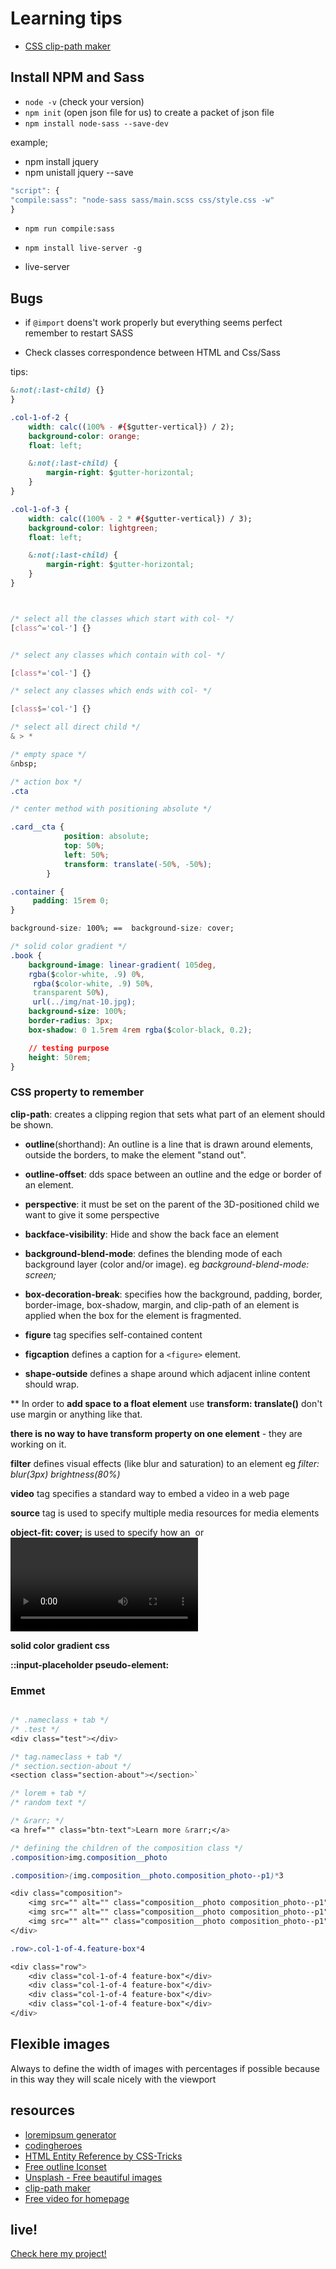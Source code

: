 # Learning tips

* [CSS clip-path maker](https://bennettfeely.com/clippy/)

## Install NPM and Sass

* `node -v` (check your version)
* `npm init` (open json file for us) to create a packet of json file
* `npm install node-sass --save-dev`

example;
* npm install jquery
* npm unistall jquery --save

```javascript
"script": {
"compile:sass": "node-sass sass/main.scss css/style.css -w"
}
```
* `npm run compile:sass`

* `npm install live-server -g`
* live-server

## Bugs

* if `@import` doens't work properly but everything seems perfect remember to restart SASS

* Check classes correspondence between HTML and Css/Sass

tips:

```css
&:not(:last-child) {}
}

.col-1-of-2 {
    width: calc((100% - #{$gutter-vertical}) / 2);
    background-color: orange;
    float: left;

    &:not(:last-child) {
        margin-right: $gutter-horizontal;
    }
}

.col-1-of-3 {
    width: calc((100% - 2 * #{$gutter-vertical}) / 3);
    background-color: lightgreen;
    float: left;

    &:not(:last-child) {
        margin-right: $gutter-horizontal;
    }
}



/* select all the classes which start with col- */
[class^='col-'] {}


/* select any classes which contain with col- */

[class*='col-'] {}

/* select any classes which ends with col- */

[class$='col-'] {}

/* select all direct child */
& > * 

/* empty space */
&nbsp; 

/* action box */
.cta 

/* center method with positioning absolute */

.card__cta {
            position: absolute;
            top: 50%;
            left: 50%;
            transform: translate(-50%, -50%);
        }

.container {
     padding: 15rem 0;
}

background-size: 100%; ==  background-size: cover;

/* solid color gradient */
.book {
    background-image: linear-gradient( 105deg, 
    rgba($color-white, .9) 0%,
     rgba($color-white, .9) 50%,
     transparent 50%), 
     url(../img/nat-10.jpg);
    background-size: 100%;
    border-radius: 3px;
    box-shadow: 0 1.5rem 4rem rgba($color-black, 0.2);

    // testing purpose
    height: 50rem;
}

```



### CSS property to remember

**clip-path**: creates a clipping region that sets what part of an element should be shown.

* **outline**(shorthand): An outline is a line that is drawn around elements, outside the borders, to make the element "stand out".

* **outline-offset**: dds space between an outline and the edge or border of an element.

*  **perspective**: it must be set on the parent of the 3D-positioned child we want to give it some perspective

* **backface-visibility**: Hide and show the back face an element

* **background-blend-mode**: defines the blending mode of each background layer (color and/or image). eg *background-blend-mode: screen;*

* **box-decoration-break**: specifies how the background, padding, border, border-image, box-shadow, margin, and clip-path of an element is applied when the box for the element is fragmented.

* **figure** tag specifies self-contained content

* **figcaption** defines a caption for a `<figure>` element.

* **shape-outside** defines a shape around which adjacent inline content should wrap.

** In order to **add space to a float element** use **transform: translate()** don't use margin or anything like that.

**there is no way to have transform property on one element** - they are working on it.

**filter** defines visual effects (like blur and saturation) to an element eg *filter: blur(3px) brightness(80%)*

**video** tag specifies a standard way to embed a video in a web page

**source** tag is used to specify multiple media resources for media elements

**object-fit: cover;** is used to specify how an <img> or <video> should be resized to fit its container.

**solid color gradient css**

**::input-placeholder pseudo-element:**

### Emmet

```css

/* .nameclass + tab */
/* .test */
<div class="test"></div>

/* tag.nameclass + tab */
/* section.section-about */
<section class="section-about"></section>`

/* lorem + tab */
/* random text */

/* &rarr; */
<a href="" class="btn-text">Learn more &rarr;</a>

/* defining the children of the composition class */
.composition>img.composition__photo

.composition>(img.composition__photo.composition_photo--p1)*3

<div class="composition">
    <img src="" alt="" class="composition__photo composition_photo--p1">
    <img src="" alt="" class="composition__photo composition_photo--p1">
    <img src="" alt="" class="composition__photo composition_photo--p1">
</div>

.row>.col-1-of-4.feature-box*4

<div class="row">
    <div class="col-1-of-4 feature-box"</div>
    <div class="col-1-of-4 feature-box"</div>
    <div class="col-1-of-4 feature-box"</div>
    <div class="col-1-of-4 feature-box"</div>
</div>


```

## Flexible images

Always to define the width of images with percentages if possible because in this way they will scale nicely with the viewport

## resources

* [loremipsum generator](https://loremipsum.io/)
* [codingheroes](http://codingheroes.io/resources/)
* [HTML Entity Reference by CSS-Tricks](https://css-tricks.com/snippets/html/glyphs/)
* [Free outline Iconset](http://linea.io/)
* [Unsplash - Free beautiful images](https://unsplash.com/)
* [clip-path maker](https://bennettfeely.com/clippy/)
* [Free video for homepage](http://coverr.co/)

## live!
[Check here my project!](https://xenodochial-ritchie-156b6b.netlify.com/)
